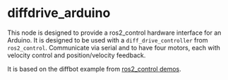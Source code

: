# diffdrive_arduino

This node is designed to provide a ros2_control hardware interface for an Arduino.
It is designed to be used with a `diff_drive_controller` from `ros2_control`.
Communicate via serial and to have four motors, each with velocity control and position/velocity feedback.




It is based on the diffbot example from [ros2_control demos](https://github.com/ros-controls/ros2_control_demos/tree/master/example_2).





